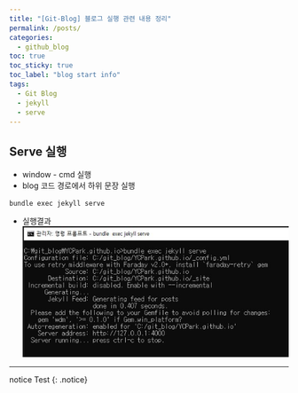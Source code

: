 ```yaml
---
title: "[Git-Blog] 블로그 실행 관련 내용 정리"
permalink: /posts/
categories: 
  - github_blog
toc: true
toc_sticky: true
toc_label: "blog start info"
tags:
  - Git Blog
  - jekyll
  - serve
---
```

## Serve 실행
- window - cmd 실행
- blog 코드 경로에서 하위 문장 실행
```
bundle exec jekyll serve
```

- 실행결과
![bundle exec jekyll serve](/assets/images/posts/bundle_exec_jekyll_serve.JPG)

---

notice Test
{: .notice}
